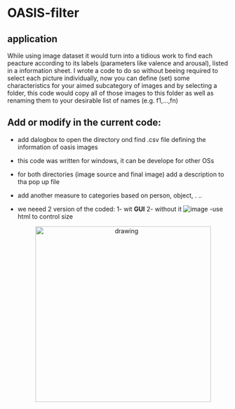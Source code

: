 # OASIS-filter
## application
While using image dataset it would turn into a tidious work to find each peacture according to its labels (parameters like valence and arousal), listed in a information sheet. I wrote a code to do so without beeing required to select each picture individually, now you can define (set) some characteristics for your aimed subcategory of images and by selecting a folder, this code would copy all of those images to this folder as well as renaming them to your desirable list of names (e.g. f1,...,fn)
## Add or  modify in the current code:
- add dalogbox to open the directory ond find .csv file defining the information of oasis images
- this code was written for windows, it can be develope for other OSs
- for both directories (image source and final image) add a description to tha pop up file 
- add another measure to categories based on person, object, . ..
- we neeed 2 version of the coded: 1- wit **GUI** 2- without it 
![image](https://user-images.githubusercontent.com/48652270/133885239-6fa4fa53-65cc-4555-8701-f0961414cfbe.png)
-use html to control size 

  <center><img src="https://user-images.githubusercontent.com/48652270/133885239-6fa4fa53-65cc-4555-8701-f0961414cfbe.png" alt="drawing" style="width:400px;"/></center>
